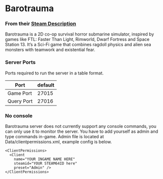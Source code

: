 # Barotrauma
### From their [Steam Description](https://store.steampowered.com/app/602960/Barotrauma/)
Barotrauma is a 2D co-op survival horror submarine simulator, inspired by games like FTL: Faster Than Light, Rimworld, Dwarf Fortress and Space Station 13. It’s a Sci-Fi game that combines ragdoll physics and alien sea monsters with teamwork and existential fear.


### Server Ports
Ports required to run the server in a table format.

| Port       | default |
|------------|---------|
| Game Port  | 27015   |
| Query Port | 27016   |

### No console
Barotrauma server does not currently support any console commands, you can only use it to monitor the server. You have to add yourself as admin and type commands in-game. Admin file is located at Data/clientpermissions.xml, example config is below.

```<?xml version="1.0" encoding="utf-8"?>
<ClientPermissions>
  <Client
    name="YOUR INGAME NAME HERE"
    steamid="YOUR STEAM64ID here"
    preset="Admin" />  
</ClientPermissions>
